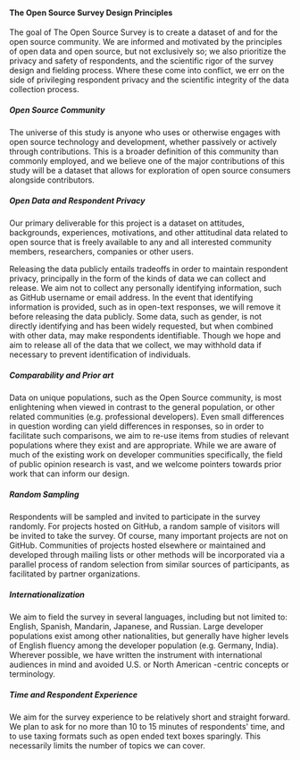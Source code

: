 #### The Open Source Survey Design Principles

The goal of The Open Source Survey is to create a dataset of and for the open source community. We are informed and motivated by the principles of open data and open source, but not exclusively so; we also prioritize the privacy and safety of respondents, and the scientific rigor of the survey design and fielding process. Where these come into conflict, we err on the side of privileging respondent privacy and the scientific integrity of the data collection process.


##### Open Source Community

The universe of this study is anyone who uses or otherwise engages with open source technology and development, whether passively or actively through contributions. This is a broader definition of this community than commonly employed, and we believe one of the major contributions of this study will be a dataset that allows for exploration of open source consumers alongside contributors.

##### Open Data and Respondent Privacy

Our primary deliverable for this project is a dataset on attitudes, backgrounds, experiences, motivations, and other attitudinal data related to open source that is freely available to any and all interested community members, researchers, companies or other users.

Releasing the data publicly entails tradeoffs in order to maintain respondent privacy, principally in the form of the kinds of data we can collect and release. We aim not to collect any personally identifying information, such as GitHub username or email address. In the event that identifying information is provided, such as in open-text responses, we will remove it before releasing the data publicly. Some data, such as gender, is not directly identifying and has been widely requested, but when combined with other data, may make respondents identifiable. Though we hope and aim to release all of the data that we collect, we may withhold data if necessary to prevent identification of individuals.

##### Comparability and Prior art

Data on unique populations, such as the Open Source community, is most enlightening when viewed in contrast to the general population, or other related communities (e.g. professional developers). Even small differences in question wording can yield differences in responses, so in order to facilitate such comparisons, we aim to re-use items from studies of relevant populations where they exist and are appropriate. While we are aware of much of the existing work on developer communities specifically, the field of public opinion research is vast, and we welcome pointers towards prior work that can inform our design.


##### Random Sampling

Respondents will be sampled and invited to participate in the survey randomly. For projects hosted on GitHub, a random sample of visitors will be invited to take the survey. Of course, many important projects are not on GitHub. Communities of projects hosted elsewhere or maintained and developed through mailing lists or other methods will be incorporated via a parallel process of random selection from similar sources of participants, as facilitated by partner organizations.  

##### Internationalization

We aim to field the survey in several languages, including but not limited to: English, Spanish, Mandarin, Japanese, and Russian. Large developer populations exist among other nationalities, but generally have higher levels of English fluency among the developer population (e.g. Germany, India). Wherever possible, we have written the instrument with international audiences in mind and avoided U.S. or North American -centric concepts or terminology.

##### Time and Respondent Experience

We aim for the survey experience to be relatively short and straight forward. We plan to ask for no more than 10 to 15 minutes of respondents' time, and to use taxing formats such as open ended text boxes sparingly. This necessarily limits the number of topics we can cover.
